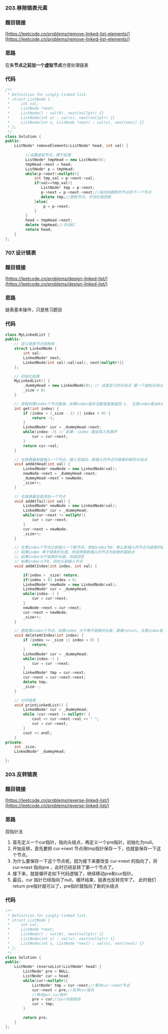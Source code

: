 ### **203.移除链表元素**
### 题目链接
[https://leetcode.cn/problems/remove-linked-list-elements/](https://leetcode.cn/problems/remove-linked-list-elements/)
### 思路
在**头节点之前加一个虚拟节点**方便处理链表
### 代码
```cpp
/**
 * Definition for singly-linked list.
 * struct ListNode {
 *     int val;
 *     ListNode *next;
 *     ListNode() : val(0), next(nullptr) {}
 *     ListNode(int x) : val(x), next(nullptr) {}
 *     ListNode(int x, ListNode *next) : val(x), next(next) {}
 * };
 */
class Solution {
public:
    ListNode* removeElements(ListNode* head, int val) {
    
         //设置虚拟节点，便于处理
         ListNode* tmpHead = new ListNode(0);
         tmpHead->next = head;
         ListNode* p = tmpHead;
         while(p->next!=nullptr){
             int tmp_val = p->next->val;
             if(val==tmp_val){
                ListNode* tmp = p->next;
                p->next = p->next->next;//指向待删除的节点的下一个节点
                delete tmp;//删除节点，手动垃圾回收
             }else{
                 p = p->next;
             }
         }
         head = tmpHead->next;
         delete tmpHead;//手动GC
         return head;
    }
};
```
### **707.设计链表**
### 题目链接
[https://leetcode.cn/problems/design-linked-list/](https://leetcode.cn/problems/design-linked-list/)
### 思路
链表基本操作，只是练习题目
### 代码
```cpp
class MyLinkedList {
public:
    // 定义链表节点结构体
    struct LinkedNode {
        int val;
        LinkedNode* next;
        LinkedNode(int val):val(val), next(nullptr){}
    };

    // 初始化链表
    MyLinkedList() {
        _dummyHead = new LinkedNode(0); // 这里定义的头结点 是一个虚拟头结点，而不是真正的链表头结点
        _size = 0;
    }

    // 获取到第index个节点数值，如果index是非法数值直接返回-1， 注意index是从0开始的，第0个节点就是头结点
    int get(int index) {
        if (index > (_size - 1) || index < 0) {
            return -1;
        }
        LinkedNode* cur = _dummyHead->next;
        while(index--){ // 如果--index 就会陷入死循环
            cur = cur->next;
        }
        return cur->val;
    }

    // 在链表最前面插入一个节点，插入完成后，新插入的节点为链表的新的头结点
    void addAtHead(int val) {
        LinkedNode* newNode = new LinkedNode(val);
        newNode->next = _dummyHead->next;
        _dummyHead->next = newNode;
        _size++;
    }

    // 在链表最后面添加一个节点
    void addAtTail(int val) {
        LinkedNode* newNode = new LinkedNode(val);
        LinkedNode* cur = _dummyHead;
        while(cur->next != nullptr){
            cur = cur->next;
        }
        cur->next = newNode;
        _size++;
    }

    // 在第index个节点之前插入一个新节点，例如index为0，那么新插入的节点为链表的新头节点。
    // 如果index 等于链表的长度，则说明是新插入的节点为链表的尾结点
    // 如果index大于链表的长度，则返回空
    // 如果index小于0，则在头部插入节点
    void addAtIndex(int index, int val) {

        if(index > _size) return;
        if(index < 0) index = 0;        
        LinkedNode* newNode = new LinkedNode(val);
        LinkedNode* cur = _dummyHead;
        while(index--) {
            cur = cur->next;
        }
        newNode->next = cur->next;
        cur->next = newNode;
        _size++;
    }

    // 删除第index个节点，如果index 大于等于链表的长度，直接return，注意index是从0开始的
    void deleteAtIndex(int index) {
        if (index >= _size || index < 0) {
            return;
        }
        LinkedNode* cur = _dummyHead;
        while(index--) {
            cur = cur ->next;
        }
        LinkedNode* tmp = cur->next;
        cur->next = cur->next->next;
        delete tmp;
        _size--;
    }

    // 打印链表
    void printLinkedList() {
        LinkedNode* cur = _dummyHead;
        while (cur->next != nullptr) {
            cout << cur->next->val << " ";
            cur = cur->next;
        }
        cout << endl;
    }
private:
    int _size;
    LinkedNode* _dummyHead;

};
```
### **203.反转链表**
### 题目链接
[https://leetcode.cn/problems/reverse-linked-list/](https://leetcode.cn/problems/reverse-linked-list/)
### 思路
双指针法

1. 首先定义一个cur指针，指向头结点，再定义一个pre指针，初始化为null。
2. 开始反转，首先要把 cur->next 节点用tmp指针保存一下，也就是保存一下这个节点。
3. 为什么要保存一下这个节点呢，因为接下来要改变 cur->next 的指向了，将cur->next 指向pre ，此时已经反转了第一个节点了。
4. 接下来，就是循环走如下代码逻辑了，继续移动pre和cur指针。
5. 最后，cur 指针已经指向了null，循环结束，链表也反转完毕了。 此时我们return pre指针就可以了，pre指针就指向了新的头结点
### 代码
```cpp
/**
 * Definition for singly-linked list.
 * struct ListNode {
 *     int val;
 *     ListNode *next;
 *     ListNode() : val(0), next(nullptr) {}
 *     ListNode(int x) : val(x), next(nullptr) {}
 *     ListNode(int x, ListNode *next) : val(x), next(next) {}
 * };
 */
class Solution {
public:
    ListNode* reverseList(ListNode* head) {
        ListNode* pre = NULL;
        ListNode* cur = head;
        while(cur!=nullptr){
            ListNode* tmp = cur->next;//暂存cur->next节点
            cur->next = pre;//反转cur指向
            //移动pur,cur指针
            pre = cur;//pur向前指向
            cur = tmp;
        }

        return pre;
    }
};
```
